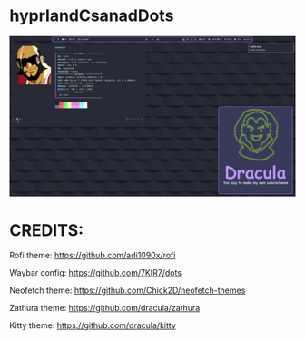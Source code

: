 # hyprlandCsanadDots
![alt text](https://raw.githubusercontent.com/csanadlangos/hyprlandCsanadDots/main/images/main.png)

# CREDITS:
Rofi theme: https://github.com/adi1090x/rofi

Waybar config: https://github.com/7KIR7/dots

Neofetch theme: https://github.com/Chick2D/neofetch-themes

Zathura theme: https://github.com/dracula/zathura

Kitty theme: https://github.com/dracula/kitty
